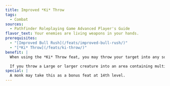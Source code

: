 ```yaml
---
title: Improved *Ki* Throw
tags:
  - Combat
sources:
  - Pathfinder Roleplaying Game Advanced Player's Guide
flavor_text: Your enemies are living weapons in your hands.
prerequisites:
  - "[Improved Bull Rush](/feats/improved-bull-rush/)"
  - "[*Ki* Throw](/feats/ki-throw/)"
benefit: |
  When using the *Ki* Throw feat, you may throw your target into any square you threaten that is occupied by another creature. Make a bull rush combat maneuver check with a --4 penalty against the secondary target. If this check succeeds, the thrown creature lands prone in the secondary target's square, while the secondary target is pushed back and knocked prone in an adjacent square. If the check fails, the thrown creature lands prone in the nearest square you threaten adjacent to the secondary target.

  If you throw a Large or larger creature into an area containing multiple secondary targets, you take an additional penalty of --4 on your combat maneuver check for each target after the first.
special: |
  A monk may take this as a bonus feat at 14th level.
---
```


